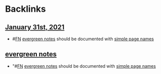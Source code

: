 
# Backlinks
## [January 31st, 2021](<January 31st, 2021.md>)
- #[FN](<FN.md>) [evergreen notes](<evergreen notes.md>) should be documented with [simple page names](<simple page names.md>)

## [evergreen notes](<evergreen notes.md>)
- "#[FN](<FN.md>) [evergreen notes](<evergreen notes.md>) should be documented with [simple page names](<simple page names.md>)

